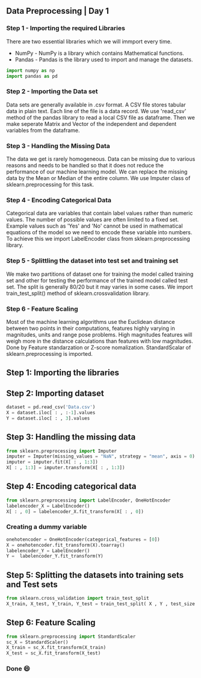 ## Data Preprocessing | Day 1

### Step 1 - Importing the required Libraries
  There are two essential libraries which we will immport every time.
  * NumPy - NumPy is a library which contains Mathematical functions.
  * Pandas - Pandas is the library used to import and manage the datasets.

  ```Python
  import numpy as np
  import pandas as pd
  ```
### Step 2 - Importing the Data set
  Data sets are generally available in .csv format. A CSV file stores tabular data in plain text. Each line of the file is a data record.   We use 'read_csv' method of the pandas library to read a local CSV file as dataframe. Then we make seperate Matrix and Vector of the independent and dependent variables from the dataframe.
### Step 3 - Handling the Missing Data
  The data we get is rarely homogeneous. Data can be missing due to various reasons and needs to be handled so that it does not reduce the performance of our machine learning model. We can replace the missing data by the Mean or Median of the entire column. We use Imputer class of sklearn.preprocessing for this task. 

### Step 4 - Encoding Categorical Data
  Categorical data are variables that contain label values rather than numeric values. The number of possible values are often limited to a fixed set. Example values such as 'Yes' and 'No' cannot be used in mathematical equations of the model so we need to encode these variable into numbers. To achieve this we import LabelEncoder class from sklearn.preprocessing library.
  
### Step 5 - Splittling the dataset into test set and training set
  We make two partitions of dataset one for training the model called training set and other for testing the performance of the trained model called test set. The split is generally 80/20 but it may varies in some cases. We import train_test_split() method of sklearn.crossvalidation library.

### Step 6 - Feature Scaling 
  Most of the machine learning algorithms use the Euclidean distance between two points in their computations, features highly varying in magnitudes, units and range pose problems. High magnitudes features will weigh more in the distance calculations than features with low magnitudes. Done by Feature standarzation or Z-score nomalization. StandardScalar of sklearn.preprocessing is imported.

  
## Step 1: Importing the libraries

## Step 2: Importing dataset
```python
dataset = pd.read_csv('Data.csv')
X = dataset.iloc[ : , :-1].values
Y = dataset.iloc[ : , 3].values
```
## Step 3: Handling the missing data
```python
from sklearn.preprocessing import Imputer
imputer = Imputer(missing_values = "NaN", strategy = "mean", axis = 0)
imputer = imputer.fit(X[ : , 1:3])
X[ : , 1:3] = imputer.transform(X[ : , 1:3])
```
## Step 4: Encoding categorical data
```python
from sklearn.preprocessing import LabelEncoder, OneHotEncoder
labelencoder_X = LabelEncoder()
X[ : , 0] = labelencoder_X.fit_transform(X[ : , 0])
```
### Creating a dummy variable
```python
onehotencoder = OneHotEncoder(categorical_features = [0])
X = onehotencoder.fit_transform(X).toarray()
labelencoder_Y = LabelEncoder()
Y =  labelencoder_Y.fit_transform(Y)
```
## Step 5: Splitting the datasets into training sets and Test sets 
```python
from sklearn.cross_validation import train_test_split
X_train, X_test, Y_train, Y_test = train_test_split( X , Y , test_size = 0.2, random_state = 0)
```

## Step 6: Feature Scaling
```python
from sklearn.preprocessing import StandardScaler
sc_X = StandardScaler()
X_train = sc_X.fit_transform(X_train)
X_test = sc_X.fit_transform(X_test)
```
### Done :smile: